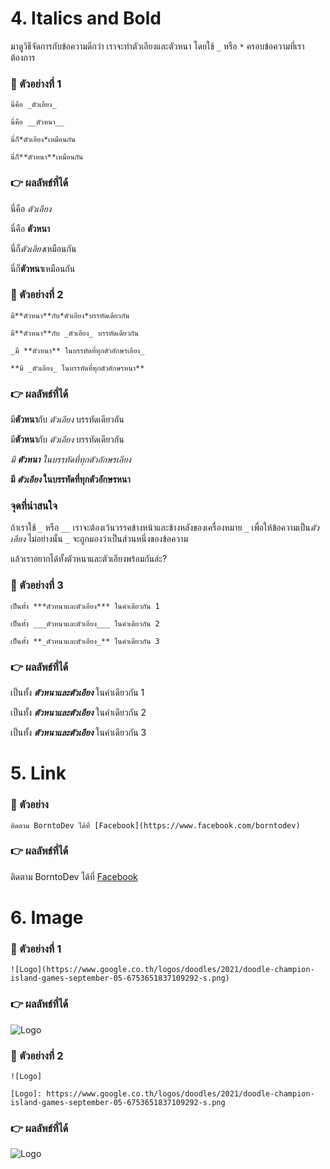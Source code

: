 # 4. Italics and Bold
มาดูวิธีจัดการกับข้อความดีกว่า เราจะทำตัวเอียงและตัวหนา โดยใช้ `_` หรือ `*` ครอบข้อความที่เราต้องการ

### :round_pushpin: ตัวอย่างที่ 1
```
นี่คือ _ตัวเอียง_

นี่คือ __ตัวหนา__

นี่ก็*ตัวเอียง*เหมือนกัน

นี่ก็**ตัวหนา**เหมือนกัน
```

### :point_right: ผลลัพธ์ที่ได้

นี่คือ _ตัวเอียง_

นี่คือ __ตัวหนา__

นี่ก็*ตัวเอียง*เหมือนกัน

นี่ก็**ตัวหนา**เหมือนกัน

### :round_pushpin: ตัวอย่างที่ 2
```
มี**ตัวหนา**กับ*ตัวเอียง*บรรทัดเดียวกัน

มี**ตัวหนา**กับ _ตัวเอียง_ บรรทัดเดียวกัน

_มี **ตัวหนา** ในบรรทัดที่ทุกตัวอักษรเอียง_

**มี _ตัวเอียง_ ในบรรทัดที่ทุกตัวอักษรหนา**
```

### :point_right: ผลลัพธ์ที่ได้

มี**ตัวหนา**กับ *ตัวเอียง* บรรทัดเดียวกัน

มี**ตัวหนา**กับ _ตัวเอียง_ บรรทัดเดียวกัน

_มี **ตัวหนา** ในบรรทัดที่ทุกตัวอักษรเอียง_

**มี _ตัวเอียง_ ในบรรทัดที่ทุกตัวอักษรหนา**


### จุดที่น่าสนใจ
ถ้าเราใช้ `_` หรือ `__` เราจะต้องเว้นวรรคข้างหน้าและข้างหลังของเครื่องหมาย `_` เพื่อให้ข้อความเป็น*ตัวเอียง* ไม่อย่างนั้น `_` จะถูกมองว่าเป็นส่วนหนึ่งของข้อความ

แล้วเราอยากได้ทั้งตัวหนาและตัวเอียงพร้อมกันล่ะ?

### :round_pushpin: ตัวอย่างที่ 3
```
เป็นทั้ง ***ตัวหนาและตัวเอียง*** ในคำเดียวกัน 1

เป็นทั้ง ___ตัวหนาและตัวเอียง___ ในคำเดียวกัน 2

เป็นทั้ง **_ตัวหนาและตัวเอียง_** ในคำเดียวกัน 3
```

### :point_right: ผลลัพธ์ที่ได้

เป็นทั้ง ***ตัวหนาและตัวเอียง*** ในคำเดียวกัน 1

เป็นทั้ง ___ตัวหนาและตัวเอียง___ ในคำเดียวกัน 2

เป็นทั้ง **_ตัวหนาและตัวเอียง_** ในคำเดียวกัน 3


# 5. Link
### :round_pushpin: ตัวอย่าง
```
ติดตาม BorntoDev ได้ที่ [Facebook](https://www.facebook.com/borntodev)
```

### :point_right: ผลลัพธ์ที่ได้

ติดตาม BorntoDev ได้ที่ [Facebook](https://www.facebook.com/borntodev)

# 6. Image
### :round_pushpin: ตัวอย่างที่ 1
```
![Logo](https://www.google.co.th/logos/doodles/2021/doodle-champion-island-games-september-05-6753651837109292-s.png)
```

### :point_right: ผลลัพธ์ที่ได้

![Logo](https://www.google.co.th/logos/doodles/2021/doodle-champion-island-games-september-05-6753651837109292-s.png)


### :round_pushpin: ตัวอย่างที่ 2
```
![Logo]

[Logo]: https://www.google.co.th/logos/doodles/2021/doodle-champion-island-games-september-05-6753651837109292-s.png
```

### :point_right: ผลลัพธ์ที่ได้
![Logo]

[Logo]: https://www.google.co.th/logos/doodles/2021/doodle-champion-island-games-september-05-6753651837109292-s.png

